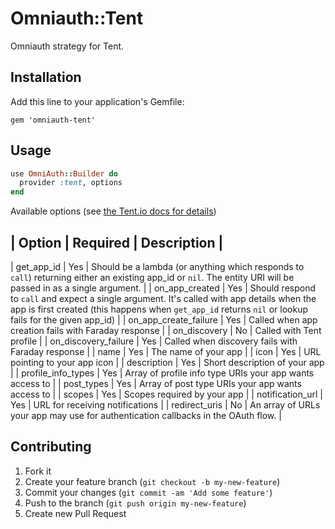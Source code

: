 # Omniauth::Tent

Omniauth strategy for Tent.

## Installation

Add this line to your application's Gemfile:

    gem 'omniauth-tent'


## Usage

```ruby
use OmniAuth::Builder do
  provider :tent, options
end
```

Available options (see [the Tent.io docs for details](http://tent.io/docs/app-auth))

| Option | Required | Description |
-----------------------------------
| get_app_id | Yes | Should be a lambda (or anything which responds to `call`) returning either an existing app_id or `nil`. The entity URI will be passed in as a single argument. |
| on_app_created | Yes | Should respond to `call` and expect a single argument. It's called with app details when the app is first created (this happens when `get_app_id` returns `nil` or lookup fails for the given app_id) |
| on_app_create_failure | Yes | Called when app creation fails with Faraday response |
| on_discovery | No | Called with Tent profile |
| on_discovery_failure | Yes | Called when discovery fails with Faraday response |
| name | Yes | The name of your app |
| icon | Yes | URL pointing to your app icon |
| description | Yes | Short description of your app |
| profile_info_types | Yes | Array of profile info type URIs your app wants access to |
| post_types | Yes | Array of post type URIs your app wants access to |
| scopes | Yes | Scopes required by your app |
| notification_url | Yes | URL for receiving notifications |
| redirect_uris | No | An array of URLs your app may use for authentication callbacks in the OAuth flow. |

## Contributing

1. Fork it
2. Create your feature branch (`git checkout -b my-new-feature`)
3. Commit your changes (`git commit -am 'Add some feature'`)
4. Push to the branch (`git push origin my-new-feature`)
5. Create new Pull Request

